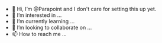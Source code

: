 - 👋 Hi, I’m @Parapoint and I don't care for setting this up yet.
- 👀 I’m interested in ...
- 🌱 I’m currently learning ...
- 💞️ I’m looking to collaborate on ...
- 📫 How to reach me ...

<!---
Parapoint/Parapoint is a ✨ special ✨ repository because its `README.md` (this file) appears on your GitHub profile.
You can click the Preview link to take a look at your changes.
--->
